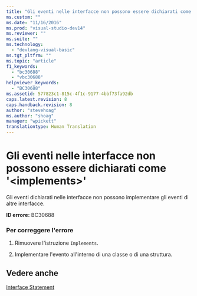 ```yaml
---
title: "Gli eventi nelle interfacce non possono essere dichiarati come &#39;&lt;implements&gt;&#39; | Microsoft Docs"
ms.custom: ""
ms.date: "11/16/2016"
ms.prod: "visual-studio-dev14"
ms.reviewer: ""
ms.suite: ""
ms.technology: 
  - "devlang-visual-basic"
ms.tgt_pltfrm: ""
ms.topic: "article"
f1_keywords: 
  - "bc30688"
  - "vbc30688"
helpviewer_keywords: 
  - "BC30688"
ms.assetid: 577823c1-815c-4f1c-9177-4bbf73fa92db
caps.latest.revision: 8
caps.handback.revision: 8
author: "stevehoag"
ms.author: "shoag"
manager: "wpickett"
translationtype: Human Translation
---
```

# Gli eventi nelle interfacce non possono essere dichiarati come &#39;&lt;implements&gt;&#39;
Gli eventi dichiarati nelle interfacce non possono implementare gli eventi di altre interfacce.  
  
 **ID errore:** BC30688  
  
### Per correggere l'errore  
  
1.  Rimuovere l'istruzione `Implements`.  
  
2.  Implementare l'evento all'interno di una classe o di una struttura.  
  
## Vedere anche  
 [Interface Statement](../../visual-basic/language-reference/statements/interface-statement.md)